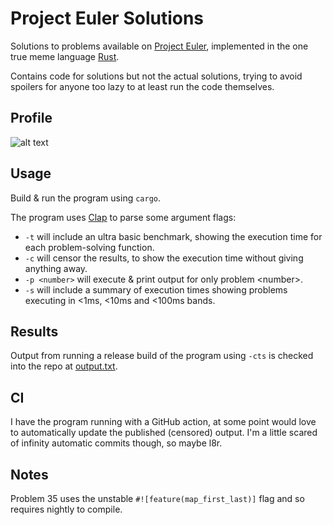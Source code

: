 # Project Euler Solutions

Solutions to problems available on [Project Euler](https://projecteuler.net),
implemented in the one true meme language [Rust](https://rust-lang.org/).

Contains code for solutions but not the actual solutions, trying to avoid
spoilers for anyone too lazy to at least run the code themselves.

## Profile

![alt text](https://projecteuler.net/profile/mry666.png)

## Usage

Build & run the program using `cargo`.

The program uses [Clap](https://github.com/clap-rs/clap) to parse some argument
flags:

- `-t` will include an ultra basic benchmark, showing the execution time for
  each problem-solving function.
- `-c` will censor the results, to show the execution time without giving
  anything away.
- `-p <number>` will execute & print output for only problem \<number\>.
- `-s` will include a summary of execution times showing problems executing in
  <1ms, <10ms and <100ms bands.

## Results

Output from running a release build of the program using `-cts` is checked
into the repo at [output.txt](output.txt).

## CI

I have the program running with a GitHub action, at some point would love to
automatically update the published (censored) output. I'm a little scared of
infinity automatic commits though, so maybe l8r.

## Notes

Problem 35 uses the unstable `#![feature(map_first_last)]` flag and so requires
nightly to compile.
